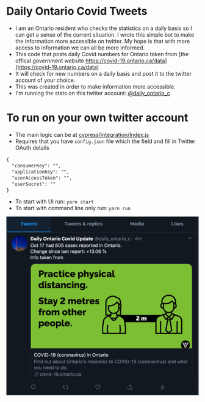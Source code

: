 
# Daily Ontario Covid Tweets
- I am an Ontario resident who checks the statistics on a daily basis so I can get a sense of the current situation. I wrote this simple bot to make the information more accessible on twitter. My hope is that with more access to information we can all be more informed.
- This code that posts daily Covid numbers for Ontario taken from [the offical government website https://covid-19.ontario.ca/data](https://covid-19.ontario.ca/data)
- It will check for new numbers on a daily basis and post it to the twitter account of your choice.
- This was created in order to make information more accessible.
- I'm running the stats on this twitter account: [@daily_ontario_c](https://twitter.com/daily_ontario_c)

# To run on your own twitter account
- The main logic can be at [cypress/integration/Index.js](https://github.com/frankhli843/dailyontariocovidtweets/blob/main/cypress/integration/Index.js) 
- Requires that you have `config.json` file which the field and fill in Twitter OAuth details
```
{
  "consumerKey": "",
  "applicationKey": "",
  "userAccessToken": "",
  "userSecret": ""
}
```
- To start with UI run: `yarn start`
- To start with command line only run: `yarn run`


![tweet demo](./img/tweet_example.png)
